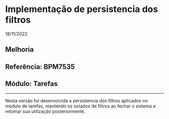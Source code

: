 # Implementação de persistencia dos filtros
18/11/2022
## Melhoria
## Referência: BPM7535
## Módulo: Tarefas
***

Nesta versão foi desenvolvida a persistencia dos filtros aplicados no módulo de tarefas, mantendo os estados de filtros ao fechar o sistema e retomar sua utilização posteriormente.